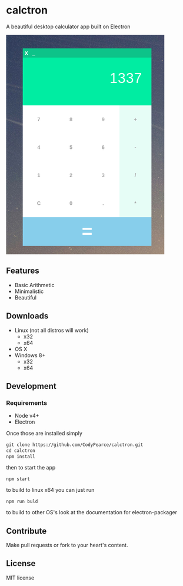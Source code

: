 # calctron
A beautiful desktop calculator app built on Electron

![alt text](/images/calctron.png "Calctron")

## Features

* Basic Arithmetic
* Minimalistic
* Beautiful

## Downloads

* Linux (not all distros will work)
  * x32
  * x64
* OS X
* Windows 8+
  * x32
  * x64

## Development

### Requirements

* Node v4+
* Electron 

Once those are installed simply

```
git clone https://github.com/CodyPearce/calctron.git
cd calctron
npm install
```
then to start the app 
```
npm start
```

to build to linux x64 you can just run
``` 
npm run buld
```

to build to other OS's look at the documentation for electron-packager

## Contribute

Make pull requests or fork to your heart's content.

## License

MIT license
